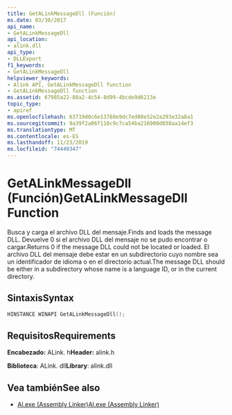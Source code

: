 ```yaml
---
title: GetALinkMessageDll (Función)
ms.date: 03/30/2017
api_name:
- GetALinkMessageDll
api_location:
- alink.dll
api_type:
- DLLExport
f1_keywords:
- GetALinkMessageDll
helpviewer_keywords:
- Alink API, GetALinkMessageDll function
- GetALinkMessageDll function
ms.assetid: 67985a22-88a2-4c54-8d99-4bcde9d6213e
topic_type:
- apiref
ms.openlocfilehash: 63719d0c6e13768e9dc7ed80e52e2a293e32a8a1
ms.sourcegitcommit: 9a39f2a06f110c9c7ca54ba216900d038aa14ef3
ms.translationtype: MT
ms.contentlocale: es-ES
ms.lasthandoff: 11/23/2019
ms.locfileid: "74449347"
---
```

# <a name="getalinkmessagedll-function"></a><span data-ttu-id="567a0-102">GetALinkMessageDll (Función)</span><span class="sxs-lookup"><span data-stu-id="567a0-102">GetALinkMessageDll Function</span></span>
<span data-ttu-id="567a0-103">Busca y carga el archivo DLL del mensaje.</span><span class="sxs-lookup"><span data-stu-id="567a0-103">Finds and loads the message DLL.</span></span> <span data-ttu-id="567a0-104">Devuelve 0 si el archivo DLL del mensaje no se pudo encontrar o cargar.</span><span class="sxs-lookup"><span data-stu-id="567a0-104">Returns 0 if the message DLL could not be located or loaded.</span></span> <span data-ttu-id="567a0-105">El archivo DLL del mensaje debe estar en un subdirectorio cuyo nombre sea un identificador de idioma o en el directorio actual.</span><span class="sxs-lookup"><span data-stu-id="567a0-105">The message DLL should be either in a subdirectory whose name is a language ID, or in the current directory.</span></span>  
  
## <a name="syntax"></a><span data-ttu-id="567a0-106">Sintaxis</span><span class="sxs-lookup"><span data-stu-id="567a0-106">Syntax</span></span>  
  
```cpp  
HINSTANCE WINAPI GetALinkMessageDll();  
```  
  
## <a name="requirements"></a><span data-ttu-id="567a0-107">Requisitos</span><span class="sxs-lookup"><span data-stu-id="567a0-107">Requirements</span></span>  
 <span data-ttu-id="567a0-108">**Encabezado:** ALink. h</span><span class="sxs-lookup"><span data-stu-id="567a0-108">**Header:** alink.h</span></span>  
  
 <span data-ttu-id="567a0-109">**Biblioteca**: ALink. dll</span><span class="sxs-lookup"><span data-stu-id="567a0-109">**Library**: alink.dll</span></span>  
  
## <a name="see-also"></a><span data-ttu-id="567a0-110">Vea también</span><span class="sxs-lookup"><span data-stu-id="567a0-110">See also</span></span>

- [<span data-ttu-id="567a0-111">Al.exe (Assembly Linker)</span><span class="sxs-lookup"><span data-stu-id="567a0-111">Al.exe (Assembly Linker)</span></span>](../../tools/al-exe-assembly-linker.md)
